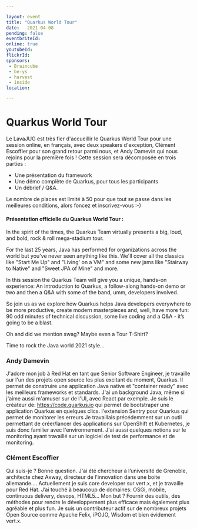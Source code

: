 ```yaml
---

layout: event
title: "Quarkus World Tour"
date:   2021-04-08
pending: false
eventbriteId:
online: true 
youtubeId: 
flickrId:
sponsors:
 - Braincube
 - be-ys
 - harvest
 - inside
location:

---
```


# Quarkus World Tour

Le LavaJUG est très fier d'accueillir le Quarkus World Tour pour une session online, en français, avec deux speakers d'exception, Clément Escoffier pour son grand retour parmi nous, et Andy Damevin qui nous rejoins pour la première fois !
Cette session sera décomposée en trois parties :
- Une présentation du framework
- Une démo complète de Quarkus, pour tous les participants
- Un débrief / Q&A.

Le nombre de places est limité à 50 pour que tout se passe dans les meilleures conditions, alors foncez et inscrivez-vous :-)



#### Présentation officielle du Quarkus World Tour :

In the spirit of the times, the Quarkus Team virtually presents a big, loud, and bold, rock & roll mega-stadium tour.

For the last 25 years, Java has performed for organizations across the world but you've never seen anything like this. We'll cover all the classics like "Start Me Up" and "Living' on a VM" and some new jams like "Stairway to Native" and "Sweet JPA of Mine" and more.

In this session the Quarkus Team will give you a unique, hands-on experience: An introduction to Quarkus, a follow-along hands-on demo or two and then a Q&A with some of the band, umm, developers involved.

So join us as we explore how Quarkus helps Java developers everywhere to be more productive, create modern masterpieces and, well, have more fun: 90 odd minutes of technical discussion, some live coding and a Q&A - it’s going to be a blast.

Oh and did we mention swag? Maybe even a Tour T-Shirt?

Time to rock the Java world 2021 style…

### Andy Damevin

J'adore mon job à Red Hat en tant que Senior Software Engineer, je travaille sur l'un des projets open source les plus excitant du moment, Quarkus. Il permet de construire une application Java native et "container ready" avec les meilleurs frameworks et standards.
J'ai un background Java, même si j'aime aussi m'amuser sur de l'UI, avec React par exemple. Je suis le créateur de:
https://code.quarkus.io qui permet de bootstraper une application Quarkus en quelques clics.
l'extension Sentry pour Quarkus qui permet de monitorer les erreurs
Je travaillais précédemment sur un outil permettant de créer/lancer des applications sur OpenShift et Kubernetes, je suis donc familier avec l'environnement.
J'ai aussi quelques notions sur le monitoring ayant travaillé sur un logiciel de test de performance et de monitoring.

### Clément Escoffier

Qui suis-je ? Bonne question. J'ai été chercheur à l’université de Grenoble, architecte chez Axway, directeur de l'innovation dans une boite allemande.... Actuellement je suis core developer sur vert.x, et je travaille pour Red Hat. J’ai touché à beaucoup de domaines: OSGi, mobile, continuous delivery, devops, HTML5… Mon but ? Fournir des outils, des méthodes pour rendre le développement plus efficace mais également plus agréable et plus fun. Je suis un contributeur actif sur de nombreux projets Open Source comme Apache Felix, iPOJO, Wisdom et bien évidement vert.x.
